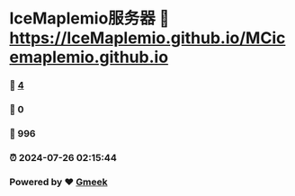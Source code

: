 # IceMaplemio服务器 :link: https://IceMaplemio.github.io/MCicemaplemio.github.io 
### :page_facing_up: [4](https://IceMaplemio.github.io/MCicemaplemio.github.io/tag.html) 
### :speech_balloon: 0 
### :hibiscus: 996 
### :alarm_clock: 2024-07-26 02:15:44 
### Powered by :heart: [Gmeek](https://github.com/Meekdai/Gmeek)
